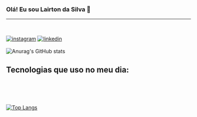 ### Olá! Eu sou Lairton da Silva 👋

<hr><br>

[![instagram](https://img.shields.io/badge/Instagram-f00?style=for-the-badge&logo=instagram&logoColor=white)](https://www.instagram.com/lairton_07)
[![linkedin](https://img.shields.io/badge/LinkedIn-0077B5?style=for-the-badge&logo=linkedin&logoColor=white)](https://www.linkedin.com/in/lairton-da-silva-382688224/)
<br><br>
![Anurag's GitHub stats](https://github-readme-stats.vercel.app/api?username=Lairtondasilva&show_icons=true&theme=apprentice)

## Tecnologias que uso no meu dia:
<div style="display:inline_block"><br>
    <img src="https://img.shields.io/badge/HTML5-E34F26?style=for-the-badge&logo=html5&logoColor=white" alt="">
    <img src="https://img.shields.io/badge/CSS3-1572B6?style=for-the-badge&logo=css3&logoColor=white" alt="">
     <img src="https://img.shields.io/badge/JavaScript-F7DF1E?style=for-the-badge&logo=javascript&logoColor=black" alt="">
     <img src="https://img.shields.io/badge/TypeScript-007ACC?style=for-the-badge&logo=typescript&logoColor=white" alt="">
      <img src="https://img.shields.io/badge/React-040404?style=for-the-badge&logo=react&logoColor=61DAFB" alt="">
    <img src="https://img.shields.io/badge/spring-404D59?style=for-the-badge" alt="">
</div>

<br>

[![Top Langs](https://github-readme-stats.vercel.app/api/top-langs/?username=Lairtondasilva&layout=compact&theme=apprentice&line_height=32px)](https://github.com/anuraghazra/github-readme-stats)
